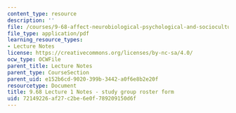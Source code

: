 ```yaml
---
content_type: resource
description: ''
file: /courses/9-68-affect-neurobiological-psychological-and-sociocultural-counterparts-of-feelings-spring-2013/72149226af27c2be6e0f789209150d6f_MIT9_68S13_std_rst_fm_L1.pdf
file_type: application/pdf
learning_resource_types:
- Lecture Notes
license: https://creativecommons.org/licenses/by-nc-sa/4.0/
ocw_type: OCWFile
parent_title: Lecture Notes
parent_type: CourseSection
parent_uid: e152b6cd-9020-399b-3442-a0f6e8b2e20f
resourcetype: Document
title: 9.68 Lecture 1 Notes - study group roster form
uid: 72149226-af27-c2be-6e0f-789209150d6f
---
```

